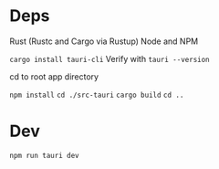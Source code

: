 # Deps

Rust (Rustc and Cargo via Rustup)
Node and NPM

`cargo install tauri-cli`
Verify with `tauri --version`

cd to root app directory

`npm install`
`cd ./src-tauri`
`cargo build`
`cd ..`

# Dev

`npm run tauri dev`